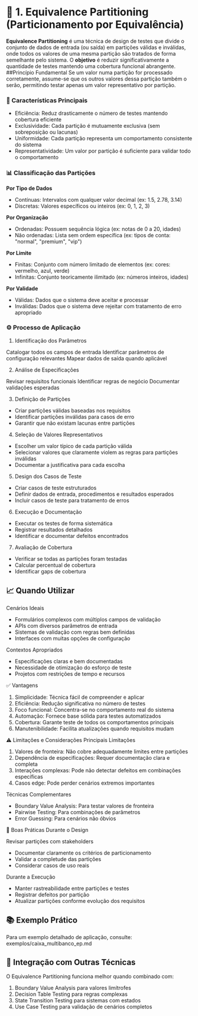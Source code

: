 # 🔷 1. Equivalence Partitioning (Particionamento por Equivalência)

**Equivalence Partitioning** é uma técnica de design de testes que divide o conjunto de dados de entrada (ou saída) em partições válidas e inválidas, onde todos os valores de uma mesma partição são tratados de forma semelhante pelo sistema.
O **objetivo** é reduzir significativamente a quantidade de testes mantendo uma cobertura funcional abrangente.
##Princípio Fundamental
Se um valor numa partição for processado corretamente, assume-se que os outros valores dessa partição também o serão, permitindo testar apenas um valor representativo por partição.
### 🎯 Características Principais

- Eficiência: Reduz drasticamente o número de testes mantendo cobertura eficiente
- Exclusividade: Cada partição é mutuamente exclusiva (sem sobreposição ou lacunas)
- Uniformidade: Cada partição representa um comportamento consistente do sistema
- Representatividade: Um valor por partição é suficiente para validar todo o comportamento

### 📊 Classificação das Partições
**Por Tipo de Dados**

- Contínuas: Intervalos com qualquer valor decimal (ex: 1.5, 2.78, 3.14)
- Discretas: Valores específicos ou inteiros (ex: 0, 1, 2, 3)

**Por Organização**

- Ordenadas: Possuem sequência lógica (ex: notas de 0 a 20, idades)
- Não ordenadas: Lista sem ordem específica (ex: tipos de conta: "normal", "premium", "vip")

**Por Limite**

- Finitas: Conjunto com número limitado de elementos (ex: cores: vermelho, azul, verde)
- Infinitas: Conjunto teoricamente ilimitado (ex: números inteiros, idades)

**Por Validade**

- Válidas: Dados que o sistema deve aceitar e processar
- Inválidas: Dados que o sistema deve rejeitar com tratamento de erro apropriado

### ⚙️ Processo de Aplicação
1. Identificação dos Parâmetros

Catalogar todos os campos de entrada
Identificar parâmetros de configuração relevantes
Mapear dados de saída quando aplicável

2. Análise de Especificações

Revisar requisitos funcionais
Identificar regras de negócio
Documentar validações esperadas

3. Definição de Partições

* Criar partições válidas baseadas nos requisitos
* Identificar partições inválidas para casos de erro
* Garantir que não existam lacunas entre partições

4. Seleção de Valores Representativos

* Escolher um valor típico de cada partição válida
* Selecionar valores que claramente violem as regras para partições inválidas
* Documentar a justificativa para cada escolha

5. Design dos Casos de Teste

* Criar casos de teste estruturados
* Definir dados de entrada, procedimentos e resultados esperados
* Incluir casos de teste para tratamento de erros

6. Execução e Documentação

* Executar os testes de forma sistemática
* Registrar resultados detalhados
* Identificar e documentar defeitos encontrados

7. Avaliação de Cobertura

* Verificar se todas as partições foram testadas
* Calcular percentual de cobertura
* Identificar gaps de cobertura

## 📈 Quando Utilizar
Cenários Ideais

- Formulários complexos com múltiplos campos de validação
- APIs com diversos parâmetros de entrada
- Sistemas de validação com regras bem definidas
- Interfaces com muitas opções de configuração

Contextos Apropriados

- Especificações claras e bem documentadas
- Necessidade de otimização do esforço de teste
- Projetos com restrições de tempo e recursos

✅ Vantagens

1. Simplicidade: Técnica fácil de compreender e aplicar
2. Eficiência: Redução significativa no número de testes
3. Foco funcional: Concentra-se no comportamento real do sistema
4. Automação: Fornece base sólida para testes automatizados
5. Cobertura: Garante teste de todos os comportamentos principais
6. Manutenibilidade: Facilita atualizações quando requisitos mudam

⚠️ Limitações e Considerações
Principais Limitações

1. Valores de fronteira: Não cobre adequadamente limites entre partições
2. Dependência de especificações: Requer documentação clara e completa
3. Interações complexas: Pode não detectar defeitos em combinações específicas
4. Casos edge: Pode perder cenários extremos importantes

Técnicas Complementares

- Boundary Value Analysis: Para testar valores de fronteira
- Pairwise Testing: Para combinações de parâmetros
- Error Guessing: Para cenários não óbvios

🔧 Boas Práticas
Durante o Design

Revisar partições com stakeholders
- Documentar claramente os critérios de particionamento
- Validar a completude das partições
- Considerar casos de uso reais

Durante a Execução

- Manter rastreabilidade entre partições e testes
- Registrar defeitos por partição
- Atualizar partições conforme evolução dos requisitos

## 📚 Exemplo Prático
Para um exemplo detalhado de aplicação, consulte: exemplos/caixa_multibanco_ep.md
## 🔗 Integração com Outras Técnicas
O Equivalence Partitioning funciona melhor quando combinado com:

1. Boundary Value Analysis para valores limítrofes
2. Decision Table Testing para regras complexas
3. State Transition Testing para sistemas com estados
4. Use Case Testing para validação de cenários completos
